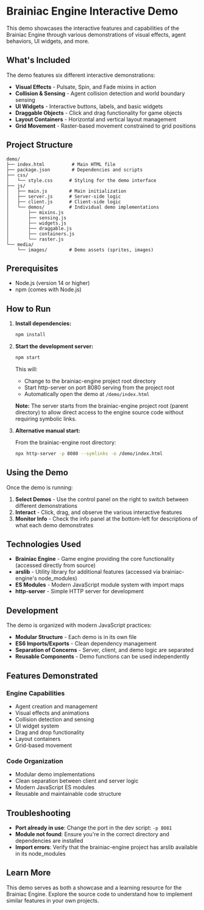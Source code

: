 # Brainiac Engine Interactive Demo

This demo showcases the interactive features and capabilities of the Brainiac Engine through various demonstrations of visual effects, agent behaviors, UI widgets, and more.

## What's Included

The demo features six different interactive demonstrations:

- **Visual Effects** - Pulsate, Spin, and Fade mixins in action
- **Collision & Sensing** - Agent collision detection and world boundary sensing
- **UI Widgets** - Interactive buttons, labels, and basic widgets
- **Draggable Objects** - Click and drag functionality for game objects
- **Layout Containers** - Horizontal and vertical layout management
- **Grid Movement** - Raster-based movement constrained to grid positions

## Project Structure

```
demo/
├── index.html          # Main HTML file
├── package.json        # Dependencies and scripts
├── css/
│   └── style.css      # Styling for the demo interface
├── js/
│   ├── main.js        # Main initialization
│   ├── server.js      # Server-side logic
│   ├── client.js      # Client-side logic
│   └── demos/         # Individual demo implementations
│       ├── mixins.js
│       ├── sensing.js
│       ├── widgets.js
│       ├── draggable.js
│       ├── containers.js
│       └── raster.js
└── media/
    └── images/        # Demo assets (sprites, images)
```

## Prerequisites

- Node.js (version 14 or higher)
- npm (comes with Node.js)

## How to Run

1. **Install dependencies:**

   ```bash
   npm install
   ```

2. **Start the development server:**

   ```bash
   npm start
   ```

   This will:

   - Change to the brainiac-engine project root directory
   - Start http-server on port 8080 serving from the project root
   - Automatically open the demo at `/demo/index.html`

   **Note:** The server starts from the brainiac-engine project root (parent directory) to allow direct access to the engine source code without requiring symbolic links.

3. **Alternative manual start:**

   From the brainiac-engine root directory:

   ```bash
   npx http-server -p 8080 --symlinks -o /demo/index.html
   ```

## Using the Demo

Once the demo is running:

1. **Select Demos** - Use the control panel on the right to switch between different demonstrations
2. **Interact** - Click, drag, and observe the various interactive features
3. **Monitor Info** - Check the info panel at the bottom-left for descriptions of what each demo demonstrates

## Technologies Used

- **Brainiac Engine** - Game engine providing the core functionality (accessed directly from source)
- **arslib** - Utility library for additional features (accessed via brainiac-engine's node_modules)
- **ES Modules** - Modern JavaScript module system with import maps
- **http-server** - Simple HTTP server for development

## Development

The demo is organized with modern JavaScript practices:

- **Modular Structure** - Each demo is in its own file
- **ES6 Imports/Exports** - Clean dependency management
- **Separation of Concerns** - Server, client, and demo logic are separated
- **Reusable Components** - Demo functions can be used independently

## Features Demonstrated

### Engine Capabilities

- Agent creation and management
- Visual effects and animations
- Collision detection and sensing
- UI widget system
- Drag and drop functionality
- Layout containers
- Grid-based movement

### Code Organization

- Modular demo implementations
- Clean separation between client and server logic
- Modern JavaScript ES modules
- Reusable and maintainable code structure

## Troubleshooting

- **Port already in use**: Change the port in the dev script: `-p 8081`
- **Module not found**: Ensure you're in the correct directory and dependencies are installed
- **Import errors**: Verify that the brainiac-engine project has arslib available in its node_modules

## Learn More

This demo serves as both a showcase and a learning resource for the Brainiac Engine. Explore the source code to understand how to implement similar features in your own projects.
